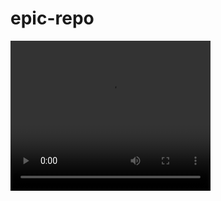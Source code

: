 # epic-repo

<video width="320" height="240">
  <source src="https://github.com/UltraMarlin/epic-repo/blob/main/based_1st_autoscroller.mp4" type="video/mp4">
</video>
